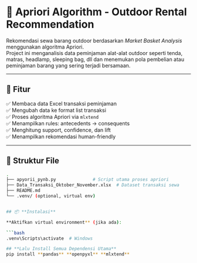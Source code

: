 # 🛒 Apriori Algorithm - Outdoor Rental Recommendation

Rekomendasi sewa barang outdoor berdasarkan *Market Basket Analysis* menggunakan algoritma Apriori.  
Project ini menganalisis data peminjaman alat-alat outdoor seperti tenda, matras, headlamp, sleeping bag, dll dan menemukan pola pembelian atau peminjaman barang yang sering terjadi bersamaan.

---

## 🚀 Fitur

✅ Membaca data Excel transaksi peminjaman  
✅ Mengubah data ke format list transaksi  
✅ Proses algoritma Apriori via `mlxtend`  
✅ Menampilkan rules: antecedents → consequents  
✅ Menghitung support, confidence, dan lift  
✅ Menampilkan rekomendasi human-friendly

---

## 📂 Struktur File

```bash
.
├── apyorii_pynb.py              # Script utama proses apriori
├── Data_Transaksi_Oktober_November.xlsx  # Dataset transaksi sewa
├── README.md
└── .venv/ (optional, virtual env)


## 📦 **Instalasi**

**Aktifkan virtual environment** (jika ada):

```bash
.venv\Scripts\activate  # Windows

## **Lalu Install Semua Dependensi Utama**
pip install **pandas** **openpyxl** **mlxtend**
